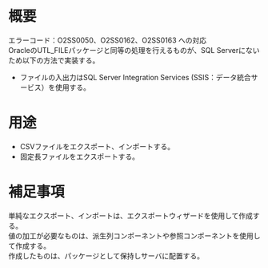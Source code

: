 # 概要

エラーコード：O2SS0050、O2SS0162、O2SS0163 への対応  
OracleのUTL_FILEパッケージと同等の処理を行えるものが、SQL Serverにないため以下の方法で実装する。  

* ファイルの入出力はSQL Server Integration Services (SSIS：データ統合サービス）を使用する。

# 用途

* CSVファイルをエクスポート、インポートする。
* 固定長ファイルをエクスポートする。

# 補足事項

単純なエクスポート、インポートは、エクスポートウィザードを使用して作成する。  
値の加工が必要なものは、派生列コンポーネントや参照コンポーネントを使用して作成する。  
作成したものは、パッケージとして保持しサーバに配置する。
